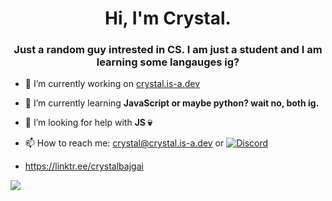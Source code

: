 <h1 align="center">Hi, I'm Crystal.</h1>
<h3 align="center">Just a random guy intrested in CS. I am just a student and I am learning some langauges ig?</h3>

- 🔭 I’m currently working on <a href="https://crystal.is-a.dev/" target="_blank">crystal.is-a.dev</a>

- 🌱 I’m currently learning **JavaScript or maybe python? wait no, both ig.**

- 🤝 I’m looking for help with **JS 💀**

- 📫 How to reach me: <a href="mailto:crystal@crystal.is-a.dev">crystal@crystal.is-a.dev</a> or [![Discord](https://img.shields.io/badge/Discord-%237289DA.svg?logo=discord&logoColor=white)](https://discord.gg/TFgeN4Wsnn) 
- https://linktr.ee/crystalbajgai

 ![](https://quotes-github-readme.vercel.app/api?type=horizontal&theme=radical)
